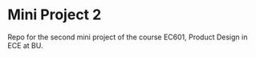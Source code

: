 # Mini Project 2
Repo for the second mini project of the course EC601, Product Design in ECE at BU.
